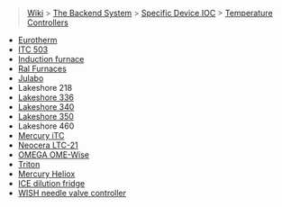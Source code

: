 > [Wiki](Home) > [The Backend System](The-Backend-System) > [Specific Device IOC](Specific-Device-IOC) > [Temperature Controllers](Temperature-Controllers)

* [Eurotherm](Eurotherm)
* [ITC 503](ITC-503)
* [Induction furnace](Induction-furnace)
* [Ral Furnaces](Ral-furnaces)
* [Julabo](Julabo)
* Lakeshore 218
* [Lakeshore 336](Lakeshore336)
* [Lakeshore 340](Lakeshore340)
* [Lakeshore 350](Lakeshore350)
* Lakeshore 460
* [Mercury iTC](MercuryiTC)
* [Neocera LTC-21](Neocera-LTC-21)
* [OMEGA OME-Wise](OMEGA-OME-Wise)
* [Triton](Triton)
* [Mercury Heliox](Mercury-Heliox)
* [ICE dilution fridge](ICE-Dilution-Fridge)
* [WISH needle valve controller](WISH-Needle-Valve-Controller)

